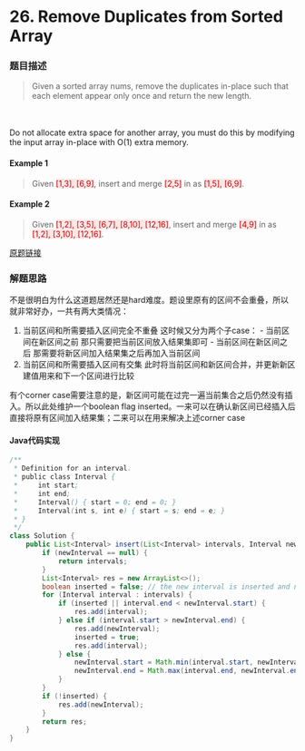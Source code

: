 # 26. Remove Duplicates from Sorted Array
### 题目描述

>Given a sorted array nums, remove the duplicates in-place such that each element appear only once and return the new length.

<br>
<br>Do not allocate extra space for another array, you must do this by modifying the input array in-place with O(1) extra memory.

#### Example 1
>Given <span style="background-color:#ffe6e6"><font color=#cc0000 >[1,3], [6,9]</font></span>, insert and merge <span style="background-color:#ffe6e6"><font color=#cc0000 >[2,5]</font></span> in as <span style="background-color:#ffe6e6"><font color=#cc0000 >[1,5], [6,9]</font></span>.  

#### Example 2
>Given <span style="background-color:#ffe6e6"><font color=#cc0000 >[1,2], [3,5], [6,7], [8,10], [12,16]</font></span>, insert and merge <span style="background-color:#ffe6e6"><font color=#cc0000 >[4,9]</font></span> in as <span style="background-color:#ffe6e6"><font color=#cc0000 >[1,2], [3,10], [12,16]</font></span>.  


[原题链接](https://leetcode.com/problems/insert-interval/description/)

### 解题思路
不是很明白为什么这道题居然还是hard难度。题设里原有的区间不会重叠，所以就非常好办，一共有两大类情况：
1. 当前区间和所需要插入区间完全不重叠
    这时候又分为两个子case：
        - 当前区间在新区间之前
        那只需要把当前区间放入结果集即可
        - 当前区间在新区间之后
        那需要将新区间加入结果集之后再加入当前区间
2. 当前区间和所需要插入区间有交集
       此时将当前区间和新区间合并，并更新新区建值用来和下一个区间进行比较
   
有个corner case需要注意的是，新区间可能在过完一遍当前集合之后仍然没有插入。所以此处维护一个boolean flag inserted。一来可以在确认新区间已经插入后直接将原有区间加入结果集；二来可以在用来解决上述corner case

#### Java代码实现

```java
/**
 * Definition for an interval.
 * public class Interval {
 *     int start;
 *     int end;
 *     Interval() { start = 0; end = 0; }
 *     Interval(int s, int e) { start = s; end = e; }
 * }
 */
class Solution {
    public List<Interval> insert(List<Interval> intervals, Interval newInterval) {
        if (newInterval == null) {
            return intervals;
        }
        List<Interval> res = new ArrayList<>();
        boolean inserted = false; // the new interval is inserted and no further merge is required
        for (Interval interval : intervals) {
            if (inserted || interval.end < newInterval.start) {
                res.add(interval);
            } else if (interval.start > newInterval.end) {
                res.add(newInterval);
                inserted = true;
                res.add(interval);
            } else {
                newInterval.start = Math.min(interval.start, newInterval.start);
                newInterval.end = Math.max(interval.end, newInterval.end);
            }
        }
        if (!inserted) {
            res.add(newInterval);
        }
        return res;
    }
}
```